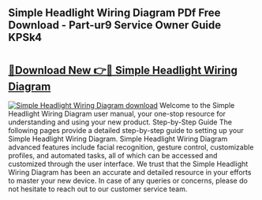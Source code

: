 ## Simple Headlight Wiring Diagram PDf Free Download - Part-ur9 Service Owner Guide KPSk4

# <h2><a href="http://dfp0rni.blite.top/?on=Simple+Headlight+Wiring+Diagram">🔗Download New 👉🔴 Simple Headlight Wiring Diagram</a></h2>

[![Simple Headlight Wiring Diagram download](https://i.imgur.com/lujVjoI.png)](http://dfp0rni.blite.top/?on=Simple+Headlight+Wiring+Diagram)
Welcome to the Simple Headlight Wiring Diagram user manual, your one-stop resource for understanding and using your new product. Step-by-Step Guide The following pages provide a detailed step-by-step guide to setting up your Simple Headlight Wiring Diagram. Simple Headlight Wiring Diagram advanced features include facial recognition, gesture control, customizable profiles, and automated tasks, all of which can be accessed and customized through the user interface. We trust that the Simple Headlight Wiring Diagram has been an accurate and detailed resource in your efforts to master your new device. In case of any queries or concerns, please do not hesitate to reach out to our customer service team.
